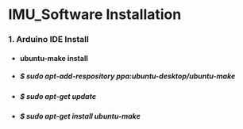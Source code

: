IMU_Software Installation
=========================
### 1. Arduino IDE Install
+  ####  ubuntu-make install
 - #####  $ sudo apt-add-respository ppa:ubuntu-desktop/ubuntu-make
 - #####  $ sudo apt-get update
 - #####  $ sudo apt-get install ubuntu-make
